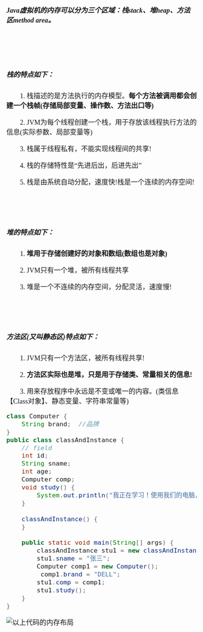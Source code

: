 <font size = 4 face = "黑体">


##### Java虚拟机的内存可以分为三个区域：栈stack、堆heap、方法区method area。

</br></br></br>



##### 栈的特点如下：

　　1. 栈描述的是方法执行的内存模型。**每个方法被调用都会创建一个栈帧(存储局部变量、操作数、方法出口等)**

　　2. JVM为每个线程创建一个栈，用于存放该线程执行方法的信息(实际参数、局部变量等)

　　3. 栈属于线程私有，不能实现线程间的共享!

　　4. 栈的存储特性是“先进后出，后进先出”

　　5. 栈是由系统自动分配，速度快!栈是一个连续的内存空间!



</br></br></br>

##### 堆的特点如下：

　　1. **堆用于存储创建好的对象和数组(数组也是对象)**

　　2. JVM只有一个堆，被所有线程共享

　　3. 堆是一个不连续的内存空间，分配灵活，速度慢!




</br></br></br>

##### 方法区(又叫静态区)特点如下：

　　1. JVM只有一个方法区，被所有线程共享!

　　2. **方法区实际也是堆，只是用于存储类、常量相关的信息!**

　　3. 用来存放程序中永远是不变或唯一的内容。(类信息【Class对象】、静态变量、字符串常量等)



```java
class Computer {
    String brand;  //品牌
}
public class classAndInstance {
    // field
    int id;
    String sname;
    int age;
    Computer comp;
    void study() {
        System.out.println("我正在学习！使用我们的电脑，"+comp.brand);
    }
    
    classAndInstance() {
    }
    
    public static void main(String[] args) {
    	classAndInstance stu1 = new classAndInstance();
        stu1.sname = "张三";
        Computer comp1 = new Computer();
         comp1.brand = "DELL";
        stu1.comp = comp1;
        stu1.study();
    }
}
```


![以上代码的内存布局](https://img-blog.csdnimg.cn/20200119181113512.jpg?x-oss-process=image/watermark,type_ZmFuZ3poZW5naGVpdGk,shadow_10,text_aHR0cHM6Ly9ibG9nLmNzZG4ubmV0L3FxXzQzODA4NzAw,size_16,color_FFFFFF,t_70)












</font>